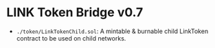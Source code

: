 # LINK Token Bridge v0.7

- `./token/LinkTokenChild.sol`: A mintable & burnable child LinkToken contract to be used on child networks.
